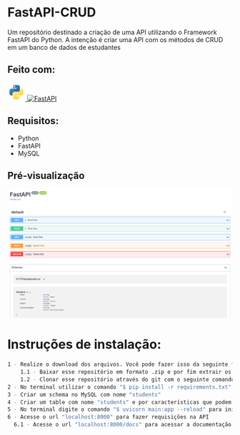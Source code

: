 # FastAPI-CRUD

Um repositório destinado a criação de uma API utilizando o Framework FastAPI do Python. A intenção é criar uma API com os métodos de CRUD em um banco de dados de estudantes

## Feito com:

 <p align="left">
 <a href="https://www.python.org" target="_blank" rel="noreferrer"> <img src="https://raw.githubusercontent.com/devicons/devicon/master/icons/python/python-original.svg" alt="python" width="40" height="40"/> </a>
 <a href="https://fastapi.tiangolo.com/" target="_blank" rel="noreferrer"> <img src="https://cdn.worldvectorlogo.com/logos/fastapi.svg" alt="FastAPI" width="40" height="40"/> </a>
</p>

## Requisitos:

* Python
* FastAPI
* MySQL

## Pré-visualização
![img.png](img.png)

# Instruções de instalação:

```sh
1 - Realize o download dos arquivos. Você pode fazer isso da seguinte forma:
    1.1 - Baixar esse repositório em formato .zip e por fim extrair os arquivos para uma pasta de sua preferência.
    1.2 - Clonar esse repositório através do git com o seguinte comando: "$ git clone https://github.com/MauPxt/FastAPI-CRUD".
2 - No terminal utilizar o comando "$ pip install -r requirements.txt"
3 - Criar um schema no MySQL com nome "students"
4 - Criar um table com nome "students" e por características que podem ser encontradas no arquivo "/models/student.py" (No MySQL, troque String por Varchar)
5 - No terminal digite o comando "$ uvicorn main:app --reload" para iniciar a API
6 - Acesse o url "localhost:8000" para fazer requisições na API
  6.1 - Acesse o url "localhost:8000/docs" para acessar a documentação da API
```

